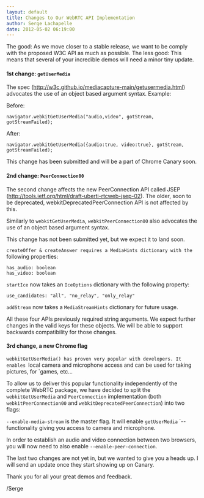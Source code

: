 ```yaml
---
layout: default
title: Changes to Our WebRTC API Implementation
author: Serge Lachapelle
date: 2012-05-02 06:19:00
---
```



The good: As we move closer to a stable release, we want to be comply with the
proposed W3C API as much as possible.  The less good: This means that several
of your incredible demos will need a minor tiny update.

#### 1st change: `getUserMedia`

The spec (<http://w3c.github.io/mediacapture-main/getusermedia.html>) advocates
the use of an object based argument syntax. Example:

Before:

~~~~~
navigator.webkitGetUserMedia("audio,video", gotStream, gotStreamFailed);
~~~~~

After:

~~~~~
navigator.webkitGetUserMedia({audio:true, video:true}, gotStream, gotStreamFailed);
~~~~~

This change has been submitted and will be a part of Chrome Canary soon.

#### 2nd change: `PeerConnection00`

The second change affects the new PeerConnection API called JSEP
(<http://tools.ietf.org/html/draft-uberti-rtcweb-jsep-02>). The older, soon to
be deprecated, webkitDeprecatedPeerConnection API is not affected by this.

Similarly to `webkitGetUserMedia`, `webkitPeerConnection00` also advocates the
use of an object based argument syntax.

This change has not been submitted yet, but we expect it to land soon.

`createOffer & createAnswer requires a MediaHints dictionary with the
`following properties:

~~~~~
has_audio: boolean
has_video: boolean
~~~~~

`startIce` now takes an `IceOptions` dictionary with the following property:

~~~~~
use_candidates: "all", "no_relay", "only_relay"
~~~~~

`addStream` now takes a `MediaStreamHints` dictionary for future usage.

All these four APIs previously required string arguments. We expect further
changes in the valid keys for these objects. We will be able to support
backwards compatibility for those changes.

#### 3rd change, a new Chrome flag

`webkitGetUserMedia() has proven very popular with developers. It enables
`local camera and microphone access and can be used for taking pictures, for
`games, etc...

To allow us to deliver this popular functionality independently of the
complete WebRTC package, we have decided to split the `webkitGetUserMedia` and
`PeerConnection` implementation (both `webkitPeerConnection00` and
`webkitDeprecatedPeerConnection`) into two flags:

`--enable-media-stream` is the master flag. It will enable `getUserMedia`
`--functionality giving you access to camera and microphone.

In order to establish an audio and video connection between two browsers, you
will now need to also enable `--enable-peer-connection`.

The last two changes are not yet in, but we wanted to give you a heads up. I
will send an update once they start showing up on Canary.

Thank you for all your great demos and feedback.

/Serge
